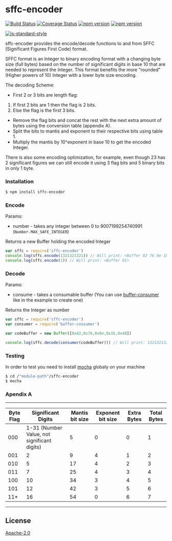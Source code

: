 # sffc-encoder
[![Build Status](https://travis-ci.org/Colored-Coins/SFFC.svg?branch=master)](https://travis-ci.org/Colored-Coins/SFFC) [![Coverage Status](https://coveralls.io/repos/Colored-Coins/SFFC/badge.svg?branch=master)](https://coveralls.io/r/Colored-Coins/SFFC?branch=master) [![npm version](https://badge.fury.io/js/sffc-encoder.svg)](http://badge.fury.io/js/sffc-encoder) [![npm version](http://slack.coloredcoins.org/badge.svg)](http://slack.coloredcoins.org)

[![js-standard-style](https://cdn.rawgit.com/feross/standard/master/badge.svg)](https://github.com/feross/standard)

sffc-encoder provides the encode/decode functions to and from SFFC (Significant Figures First Code) format.

SFFC format is an Integer to binary encoding format with a changing byte size (full bytes) based on the number of significant digits in base 10 that are needed to represent the Integer.
This format benefits the more "rounded" (Higher powers of 10) Integer with a lower byte size encoding.

The decoding Scheme:

- First 2 or 3 bits are length flag:
 1. If first 2 bits are 1 then the flag is 2 bits.
 2. Else the flag is the first 3 bits.
- Remove the flag bits and concat the rest with the next extra amount of bytes using the conversion table (appendix A).
- Split the bits to mantis and exponent to their respective bits using table 1.
- Multiply the mantis by 10^exponent in base 10 to get the encoded Integer.

There is also some encoding optimization, for example, even though 23 has 2 significant figures we can still encode it using 3 flag bits and 5 binary bits in only 1 byte.

### Installation

```sh
$ npm install sffc-encoder
```


### Encode
Params:
- number - takes any integer between 0 to 9007199254740991 (`Number.MAX_SAFE_INTEGER`)

Returns a new Buffer holding the encoded Integer

```js
var sffc = require('sffc-encoder')
console.log(sffc.encode(1321321321)) // Will print: <Buffer 82 76 0e 1b 48>
console.log(sffc.encode(1)) // Will print: <Buffer 01>
```

### Decode

Params:
- consume - takes a consumable buffer (You can use [buffer-consumer] like in the example to create one)

Returns the Integer as number

```js
var sffc = require('sffc-encoder')
var consumer = require('buffer-consumer')

var codeBuffer = new Buffer([0x82,0x76,0x0e,0x1b,0x48])

console.log(sffc.decode(consumer(codeBuffer))) // Will print: 1321321321
```

### Testing

In order to test you need to install [mocha] globaly on your machine

```sh
$ cd /"module-path"/sffc-encoder
$ mocha
```

### Apendix A

 -------------------------------------------------------------------------------------------------------------------------
|Byte Flag | Significant Digits                          | Mantis bit size | Exponent bit size | Extra Bytes | Total Bytes|
|----------|---------------------------------------------|-----------------|-------------------|-------------|------------|
|000       | 1-31 (Number Value, not significant digits) | 5               | 0                 | 0           | 1          |
|001       | 2                                           | 9               | 4                 | 1           | 2          |
|010       | 5                                           | 17              | 4                 | 2           | 3          |
|011       | 7                                           | 25              | 4                 | 3           | 4          |
|100       | 10                                          | 34              | 3                 | 4           | 5          |
|101       | 12                                          | 42              | 3                 | 5           | 6          |
|11*       | 16                                          | 54              | 0                 | 6           | 7          |
 -------------------------------------------------------------------------------------------------------------------------

License
----

[Apache-2.0](http://www.apache.org/licenses/LICENSE-2.0)


[mocha]:https://www.npmjs.com/package/mocha
[buffer-consumer]:https://www.npmjs.com/package/buffer-consumer